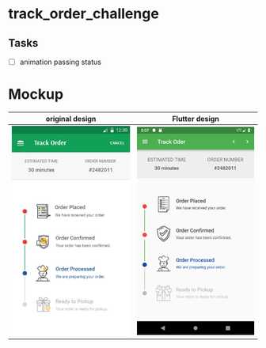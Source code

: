 # track_order_challenge

## Tasks
- [ ] animation passing status

# Mockup

original design        |  Flutter design
:-------------------------:|:-------------------------:
![original-design](./mockup/template.jpg)  |   ![](./mockup/track_order_challenge.png)

